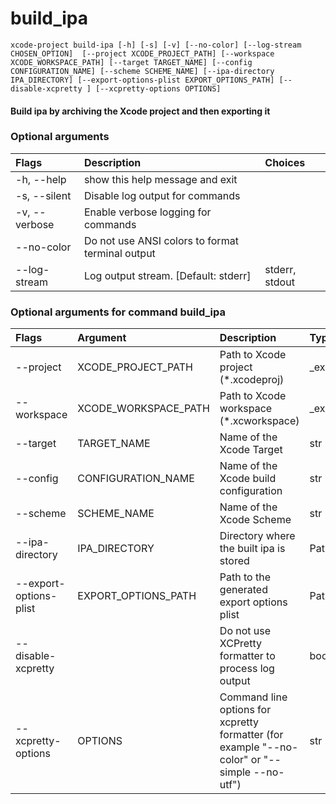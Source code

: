 
build_ipa
=========


``xcode-project build-ipa [-h] [-s] [-v] [--no-color] [--log-stream CHOSEN_OPTION]  [--project XCODE_PROJECT_PATH] [--workspace XCODE_WORKSPACE_PATH] [--target TARGET_NAME] [--config CONFIGURATION_NAME] [--scheme SCHEME_NAME] [--ipa-directory IPA_DIRECTORY] [--export-options-plist EXPORT_OPTIONS_PATH] [--disable-xcpretty ] [--xcpretty-options OPTIONS] ``
#### Build ipa by archiving the Xcode project and then exporting it

### Optional arguments

|Flags|Description|Choices|
| :--- | :--- | :--- |
|-h, --help|show this help message and exit||
|-s, --silent|Disable log output for commands||
|-v, --verbose|Enable verbose logging for commands||
|--no-color|Do not use ANSI colors to format terminal output||
|--log-stream|Log output stream. [Default: stderr]|stderr, stdout|

### Optional arguments for command build_ipa

|Flags|Argument|Description|Type|Default|
| :--- | :--- | :--- | :--- | :--- |
|--project|XCODE_PROJECT_PATH|Path to Xcode project (*.xcodeproj)|_existing_path||
|--workspace|XCODE_WORKSPACE_PATH|Path to Xcode workspace (*.xcworkspace)|_existing_path||
|--target|TARGET_NAME|Name of the Xcode Target|str||
|--config|CONFIGURATION_NAME|Name of the Xcode build configuration|str||
|--scheme|SCHEME_NAME|Name of the Xcode Scheme|str||
|--ipa-directory|IPA_DIRECTORY|Directory where the built ipa is stored|Path|build/ios/ipa|
|--export-options-plist|EXPORT_OPTIONS_PATH|Path to the generated export options plist|Path|$HOME/export_options.plist|
|--disable-xcpretty||Do not use XCPretty formatter to process log output|bool||
|--xcpretty-options|OPTIONS|Command line options for xcpretty formatter (for example "--no-color" or "--simple  --no-utf")|str|--color|
